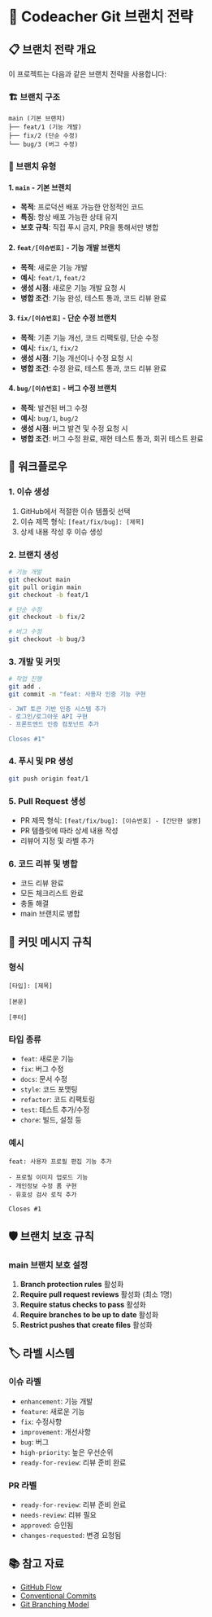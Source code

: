 # 🌿 Codeacher Git 브랜치 전략

## 📋 브랜치 전략 개요

이 프로젝트는 다음과 같은 브랜치 전략을 사용합니다:

### 🏗️ 브랜치 구조
```
main (기본 브랜치)
├── feat/1 (기능 개발)
├── fix/2 (단순 수정)
└── bug/3 (버그 수정)
```

### 🎯 브랜치 유형

#### 1. `main` - 기본 브랜치
- **목적**: 프로덕션 배포 가능한 안정적인 코드
- **특징**: 항상 배포 가능한 상태 유지
- **보호 규칙**: 직접 푸시 금지, PR을 통해서만 병합

#### 2. `feat/[이슈번호]` - 기능 개발 브랜치
- **목적**: 새로운 기능 개발
- **예시**: `feat/1`, `feat/2`
- **생성 시점**: 새로운 기능 개발 요청 시
- **병합 조건**: 기능 완성, 테스트 통과, 코드 리뷰 완료

#### 3. `fix/[이슈번호]` - 단순 수정 브랜치
- **목적**: 기존 기능 개선, 코드 리팩토링, 단순 수정
- **예시**: `fix/1`, `fix/2`
- **생성 시점**: 기능 개선이나 수정 요청 시
- **병합 조건**: 수정 완료, 테스트 통과, 코드 리뷰 완료

#### 4. `bug/[이슈번호]` - 버그 수정 브랜치
- **목적**: 발견된 버그 수정
- **예시**: `bug/1`, `bug/2`
- **생성 시점**: 버그 발견 및 수정 요청 시
- **병합 조건**: 버그 수정 완료, 재현 테스트 통과, 회귀 테스트 완료

## 🔄 워크플로우

### 1. 이슈 생성
1. GitHub에서 적절한 이슈 템플릿 선택
2. 이슈 제목 형식: `[feat/fix/bug]: [제목]`
3. 상세 내용 작성 후 이슈 생성

### 2. 브랜치 생성
```bash
# 기능 개발
git checkout main
git pull origin main
git checkout -b feat/1

# 단순 수정
git checkout -b fix/2

# 버그 수정
git checkout -b bug/3
```

### 3. 개발 및 커밋
```bash
# 작업 진행
git add .
git commit -m "feat: 사용자 인증 기능 구현

- JWT 토큰 기반 인증 시스템 추가
- 로그인/로그아웃 API 구현
- 프론트엔드 인증 컴포넌트 추가

Closes #1"
```

### 4. 푸시 및 PR 생성
```bash
git push origin feat/1
```

### 5. Pull Request 생성
- PR 제목 형식: `[feat/fix/bug]: [이슈번호] - [간단한 설명]`
- PR 템플릿에 따라 상세 내용 작성
- 리뷰어 지정 및 라벨 추가

### 6. 코드 리뷰 및 병합
- 코드 리뷰 완료
- 모든 체크리스트 완료
- 충돌 해결
- main 브랜치로 병합

## 📝 커밋 메시지 규칙

### 형식
```
[타입]: [제목]

[본문]

[푸터]
```

### 타입 종류
- `feat`: 새로운 기능
- `fix`: 버그 수정
- `docs`: 문서 수정
- `style`: 코드 포맷팅
- `refactor`: 코드 리팩토링
- `test`: 테스트 추가/수정
- `chore`: 빌드, 설정 등

### 예시
```
feat: 사용자 프로필 편집 기능 추가

- 프로필 이미지 업로드 기능
- 개인정보 수정 폼 구현
- 유효성 검사 로직 추가

Closes #1
```

## 🛡️ 브랜치 보호 규칙

### main 브랜치 보호 설정
1. **Branch protection rules** 활성화
2. **Require pull request reviews** 활성화 (최소 1명)
3. **Require status checks to pass** 활성화
4. **Require branches to be up to date** 활성화
5. **Restrict pushes that create files** 활성화

## 🏷️ 라벨 시스템

### 이슈 라벨
- `enhancement`: 기능 개발
- `feature`: 새로운 기능
- `fix`: 수정사항
- `improvement`: 개선사항
- `bug`: 버그
- `high-priority`: 높은 우선순위
- `ready-for-review`: 리뷰 준비 완료

### PR 라벨
- `ready-for-review`: 리뷰 준비 완료
- `needs-review`: 리뷰 필요
- `approved`: 승인됨
- `changes-requested`: 변경 요청됨

## 📚 참고 자료

- [GitHub Flow](https://guides.github.com/introduction/flow/)
- [Conventional Commits](https://www.conventionalcommits.org/)
- [Git Branching Model](https://nvie.com/posts/a-successful-git-branching-model/)
